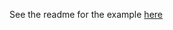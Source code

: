 See the readme for the example [here](https://github.com/jonas089/marketeer/blob/master/nonkyc-monitor/README.md)
